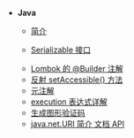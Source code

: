 * **Java**

  * [简介](essay/)

  * [Serializable 接口](essay/Serializable接口.md)

  - [Lombok 的 @Builder 注解](essay/Lombok的@Builder注解.md)
  - [反射 setAccessible() 方法](essay/反射-setAccessible()-方法.md)
  - [元注解](essay/元注解.md)
  - [execution 表达式详解](essay/execution表达式详解.md)
  - [生成图形验证码](essay/生成图形验证码.md)
  - [java.net.URI 简介 文档 API](essay/java.net.URI-简介.md)

  

